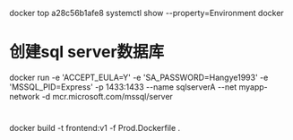 docker top a28c56b1afe8
systemctl show --property=Environment docker
# 创建sql server数据库
docker run -e 'ACCEPT_EULA=Y' -e 'SA_PASSWORD=Hangye1993' -e  'MSSQL_PID=Express' -p 1433:1433 --name sqlserverA --net myapp-network   -d mcr.microsoft.com/mssql/server

# 
docker build -t frontend:v1 -f Prod.Dockerfile .